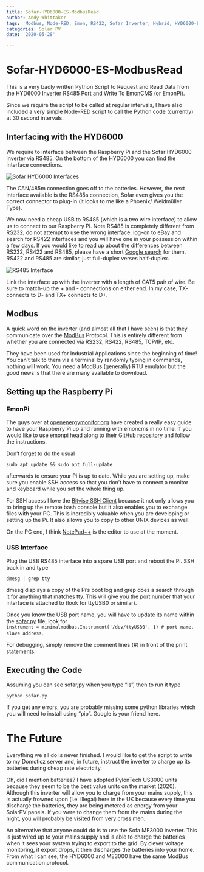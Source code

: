 ```yaml
---
title: Sofar-HYD6000-ES-ModbusRead
author: Andy Whittaker
tags: 'Modbus, Node-RED, Emon, RS422, Sofar Inverter, Hybrid, HYD6000-ES'
categories: Solar PV
date: '2020-05-28'

---
```


<h1 id="sofar-hyd6000-es-modbusread">Sofar-HYD6000-ES-ModbusRead</h1>
<p>This is a very badly written Python Script to Request and Read Data from the HYD6000 Inverter RS485 Port and Write To EmonCMS (or EmonPi).</p>
<p>Since we require the script to be called at regular intervals, I have also included a very simple Node-RED script to call the Python code (currently) at 30 second intervals.</p>
<h2 id="interfacing-with-the-hyd6000">Interfacing with the HYD6000</h2>
<p>We require to interface between the Raspberry Pi and the Sofar HYD6000 inverter via RS485. On the bottom of the HYD6000 you can find the interface connections.</p>
<p><img src="https://www.andywhittaker.com/img/HYD6000-RS485-01.jpg" alt="Sofar HYD6000 Interfaces"></p>
<p>The CAN/485m connection goes off to the batteries. However, the next interface available is the RS485s connection, Sofar even gives you the correct connector to plug-in (it looks to me like a Phoenix/ Weidmüller Type).</p>
<p>We now need a cheap USB to RS485 (which is a two wire interface) to allow us to connect to our Raspberry Pi. Note RS485 is completely different from RS232, do not attempt to use the wrong interface. log-on to eBay and search for RS422 interfaces and you will have one in your possession within a few days. If you would like to read up about the differences between RS232, RS422 and RS485, please have a short <a href="https://www.omega.co.uk/techref/das/rs-232-422-485.html#">Google search</a> for them. RS422 and RS485 are similar, just full-duplex verses half-duplex.</p>
<p><img src="https://www.andywhittaker.com/img/RS485-Interface01.jpg" alt="RS485 Interface"></p>
<p>Link the interface up with the inverter with a length of CAT5 pair of wire. Be sure to match-up the + and - connections on either end. In my case, TX- connects to D- and TX+ connects to D+.</p>
<h2 id="modbus">Modbus</h2>
<p>A quick word on the inverter (and almost all that I have seen) is that they communicate over the <a href="https://en.wikipedia.org/wiki/Modbus">ModBus</a> Protocol. This is entirely different from whether you are connected via RS232, RS422, RS485, TCP/IP, etc.</p>
<p>They have been used for Industrial Applications since the beginning of time! You can’t talk to them via a terminal by randomly typing in commands, nothing will work. You need a ModBus (generally) RTU emulator but the good news is that there are many available to download.</p>
<h2 id="setting-up-the-raspberry-pi">Setting up the Raspberry Pi</h2>
<h3 id="emonpi">EmonPi</h3>
<p>The guys over at <a href="https://openenergymonitor.org/">openenergymonitor.org</a> have created a really easy guide to have your Raspberry Pi up and running with emoncms in no time. If you would like to use <a href="https://github.com/openenergymonitor/emonpi/wiki/emonSD-pre-built-SD-card-Download-&amp;-Change-Log#emonsd-17oct19-stable">emonpi</a> head along to their <a href="https://github.com/openenergymonitor/emonpi">GitHub repository</a> and follow the instructions.</p>
<p>Don’t forget to do the usual</p>
<pre><code>sudo apt update &amp;&amp; sudo apt full-update
</code></pre>
<p>afterwards to ensure your Pi is up to date. While you are setting up, make sure you enable SSH access so that you don’t have to connect a monitor and keyboard while you set the whole thing up.</p>
<p>For SSH access I love the <a href="https://www.bitvise.com/ssh-client-download">Bitvise SSH Client</a> because it not only allows you to bring up the remote bash console but it also enables you to exchange files with your PC. This is incredibly valuable when you are developing or setting up the Pi. It also allows you to copy to other UNIX devices as well.</p>
<p>On the PC end, I think <a href="https://notepad-plus-plus.org/">NotePad++</a> is the editor to use at the moment.</p>
<h3 id="usb-interface">USB Interface</h3>
<p>Plug the USB RS485 interface into a spare USB port and reboot the Pi. SSH back in and type</p>
<pre><code>dmesg | grep tty
</code></pre>
<p>dmesg displays a copy of the Pi’s boot log and grep does a search through it for anything that matches tty. This will give you the port number that your interface is attached to (look for ttyUSB0 or similar).</p>
<p>Once you know the USB port name, you will have to update its name within the <a href="http://sofar.py">sofar.py</a> file, look for<br>
<code>instrument = minimalmodbus.Instrument('/dev/ttyUSB0', 1) # port name, slave address</code>.</p>
<p>For debugging, simply remove the comment lines (#) in front of the print statements.</p>
<h2 id="executing-the-code">Executing the Code</h2>
<p>Assuming you can see sofar,py when you type “ls”, then to run it type</p>
<pre><code>python sofar.py
</code></pre>
<p>If you get any errors, you are probably missing some python libraries which you will need to install using “pip”. Google is your friend here.</p>
<h1 id="the-future">The Future</h1>
<p>Everything we all do is never finished. I would like to get the script to write to my Domoticz server and, in future, instruct the inverter to charge up its batteries during cheap rate electricity.</p>
<p>Oh, did I mention batteries? I have adopted PylonTech US3000 units because they seem to be the best value units on the market (2020). Although this inverter will allow you to charge from your mains supply, this is actually frowned upon (i.e. illegal) here in the UK because every time you discharge the batteries, they are being metered as energy from your SolarPV panels. If you were to change them from the mains during the night, you will probably be visited from very cross men.</p>
<p>An alternative that anyone could do is to use the Sofa ME3000 inverter. This is just wired up to your mains supply and is able to charge the batteries when it sees your system trying to export to the grid. By clever voltage monitoring, if export drops, it then discharges the batteries into your home. From what I can see, the HYD6000 and ME3000 have the same ModBus communication protocol.</p>

